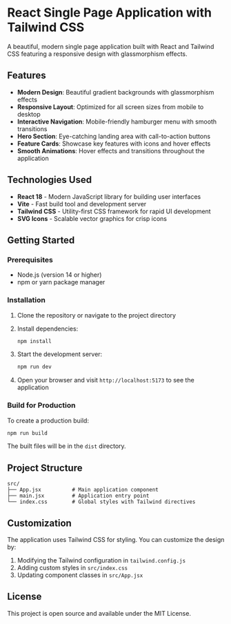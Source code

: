 # React Single Page Application with Tailwind CSS

A beautiful, modern single page application built with React and Tailwind CSS featuring a responsive design with glassmorphism effects.

## Features

- **Modern Design**: Beautiful gradient backgrounds with glassmorphism effects
- **Responsive Layout**: Optimized for all screen sizes from mobile to desktop
- **Interactive Navigation**: Mobile-friendly hamburger menu with smooth transitions
- **Hero Section**: Eye-catching landing area with call-to-action buttons
- **Feature Cards**: Showcase key features with icons and hover effects
- **Smooth Animations**: Hover effects and transitions throughout the application

## Technologies Used

- **React 18** - Modern JavaScript library for building user interfaces
- **Vite** - Fast build tool and development server
- **Tailwind CSS** - Utility-first CSS framework for rapid UI development
- **SVG Icons** - Scalable vector graphics for crisp icons

## Getting Started

### Prerequisites

- Node.js (version 14 or higher)
- npm or yarn package manager

### Installation

1. Clone the repository or navigate to the project directory
2. Install dependencies:
   ```bash
   npm install
   ```

3. Start the development server:
   ```bash
   npm run dev
   ```

4. Open your browser and visit `http://localhost:5173` to see the application

### Build for Production

To create a production build:

```bash
npm run build
```

The built files will be in the `dist` directory.

## Project Structure

```
src/
├── App.jsx          # Main application component
├── main.jsx         # Application entry point
└── index.css        # Global styles with Tailwind directives
```

## Customization

The application uses Tailwind CSS for styling. You can customize the design by:

1. Modifying the Tailwind configuration in `tailwind.config.js`
2. Adding custom styles in `src/index.css`
3. Updating component classes in `src/App.jsx`

## License

This project is open source and available under the MIT License.
